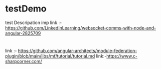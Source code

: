 # testDemo
test Descripation
imp link :- https://github.com/LinkedInLearning/websocket-comms-with-node-and-angular-2825709
#
link :- https://github.com/angular-architects/module-federation-plugin/blob/main/libs/mf/tutorial/tutorial.md
link:-https://www.c-sharpcorner.com/
